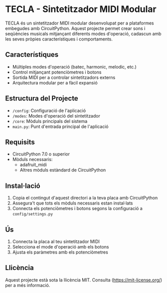 # TECLA - Sintetitzador MIDI Modular

TECLA és un sintetitzador MIDI modular desenvolupat per a plataformes embegudes amb CircuitPython. Aquest projecte permet crear sons i seqüències musicals mitjançant diferents modes d'operació, cadascun amb les seves pròpies característiques i comportaments.

## Característiques

- Múltiples modes d'operació (batec, harmonic, melodic, etc.)
- Control mitjançant potenciòmetres i botons
- Sortida MIDI per a controlar sintetitzadors externs
- Arquitectura modular per a fàcil expansió

## Estructura del Projecte

- `/config`: Configuració de l'aplicació
- `/modes`: Modes d'operació del sintetitzador
- `/core`: Mòduls principals del sistema
- `main.py`: Punt d'entrada principal de l'aplicació

## Requisits

- CircuitPython 7.0 o superior
- Mòduls necessaris:
  - adafruit_midi
  - Altres mòduls estàndard de CircuitPython

## Instal·lació

1. Copia el contingut d'aquest directori a la teva placa amb CircuitPython
2. Assegura't que tots els mòduls necessaris estan instal·lats
3. Connecta els potenciòmetres i botons segons la configuració a `config/settings.py`

## Ús

1. Connecta la placa al teu sintetitzador MIDI
2. Selecciona el mode d'operació amb els botons
3. Ajusta els paràmetres amb els potenciòmetres

## Llicència

Aquest projecte està sota la llicència MIT. Consulta (https://mit-license.org/) per a més informació.
